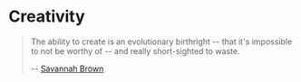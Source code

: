 # Creativity

> The ability to create is an evolutionary birthright -- that it's impossible to
> not be worthy of -- and really short-sighted to waste.
>
> -- [Savannah Brown](https://www.youtube.com/watch?v=jKV-cym4QfQ)
